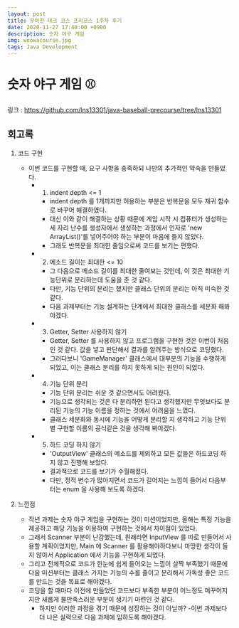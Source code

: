 ```yaml
---
layout: post
title: 우아한 테크 코스 프리코스 1주차 후기
date: 2020-11-27 17:40:00 +0900
description: 숫자 야구 게임
img: woowacourse.jpg
tags: Java Development
---
```


# 숫자 야구 게임 ⚾
링크 : https://github.com/lns13301/java-baseball-precourse/tree/lns13301

## 회고록

1. 코드 구현

	- 이번 코드를 구현할 때, 요구 사항을 충족하되 나만의 추가적인 약속을 만들었다.
		- 1. indent depth <= 1
			- indent depth 를 1개까지만 허용하는 부분은 반복문을 모두 재귀 함수로 바꾸어 해결하였다.
			- 대신 이와 같이 해결하는 상황 때문에 게임 시작 시 컴퓨터가 생성하는 세 자리 난수를 생성자에서 생성하는 과정에서 인자로 'new ArrayList()'를 넣어주어야 하는 부분이 마음에 들지 않았다.
			- 그래도 반복문을 최대한 줄임으로써 코드를 보기는 편했다.
		- 2. 메소드 길이는 최대한 <= 10
		 	- 그 다음으로 메소드 길이를 최대한 줄여보는 것인데, 이 것은 최대한 기능단위로 분리하는데 도움을 준 것 같다.
			- 다만, 기능 단위의 분리는 했지만 클래스 단위의 분리는 아직 미숙한 것 같다.
			- 다음 과제부터는 기능 설계하는 단계에서 최대한 클래스를 세분화 해봐야겠다.
		- 3. Getter, Setter 사용하지 않기
			- Getter, Setter 를 사용하지 않고 프로그램을 구현한 것은 이번이 처음인 것 같다. 값을 넣고 판단해서 결과를 알려주는 방식으로 코딩했다.
			- 그러다보니 'GameManager' 클래스에서 대부분의 기능을 수행하게 되었고, 이는 클래스 분리를 하지 못하게 되는 원인이 되었다.
		- 4. 기능 단위 분리
			- 기능 단위 분리는 쉬운 것 같으면서도 어려웠다.
			- 기능으로 생각되는 것은 다 분리하면 된다고 생각했지만 무엇보다도 분리된 기능의 기능 이름을 정하는 것에서 어려움을 느꼈다.
			- 클래스 세분화와 동시에 기능을 어떻게 분리할 지 생각하고 기능 단위별 구현할 이름의 공식같은 것을 생각해 봐야겠다.
		- 5. 하드 코딩 하지 않기
			- 'OutputView' 클래스의 메소드를 제외하고 모든 값들은 하드코딩 하지 않고 진행해 보았다.
			- 결과적으로 코드를 보기가 수월해졌다.
			- 다만, 정적 변수가 많아지면서 코드가 길어지는 느낌이 들어서 다음부터는 enum 을 사용해 보도록 하겠다.

2. 느낀점

	- 작년 과제는 숫자 야구 게임을 구현하는 것이 미션이었지만, 올해는 특정 기능을 제공하고 해당 기능을 이용하여 구현하는 것에서 차이점이 있었다.
	- 그래서 Scanner 부분이 난감했는데, 원래라면 InputView 를 따로 만들어서 사용할 계획이었지만, Main 에 Scanner 를 활용해야하다보니 마땅한 생각이 들지 않아서 Application 에서 기능을 구현하게 되었다.
	- 그리고 전체적으로 코드가 한눈에 쉽게 들어오는 느낌이 살짝 부족했기 때문에 다음 미션부터는 클래스 가지는 기능의 수를 줄이고 분리해서 가독성 좋은 코드를 만드는 것을 목표로 해야겠다.
	- 코딩을 할 때마다 이전에 만들었던 코드보다 부족한 부분이 어느정도 메꾸어지지만 새롭게 불만족스러운 부분이 생기기 마련인 것 같다.
		- 하지만 이러한 과정을 겪기 때문에 성장하는 것이 아닐까?
	-이번 과제보다 더 나은 실력으로 다음 과제에 임하도록 해야겠다.
